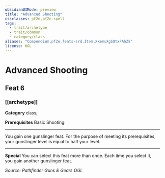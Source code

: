 ```yaml
---
obsidianUIMode: preview
title: "Advanced Shooting"
cssclasses: pf2e,pf2e-spell
tags:
  - trait/archetype
  - trait/common
  - category/class
aliases: "Compendium.pf2e.feats-srd.Item.XkemuXgSQtxFAhZ8"
license: OGL
---
```

# Advanced Shooting
## Feat 6
### [[archetype]]

**Category** class; 



**Prerequisites** Basic Shooting
* * *
You gain one gunslinger feat. For the purpose of meeting its prerequisites, your gunslinger level is equal to half your level.

* * *

**Special** You can select this feat more than once. Each time you select it, you gain another gunslinger feat.

*Source: Pathfinder Guns & Gears*
*OGL*